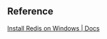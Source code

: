 


## Reference

[Install Redis on Windows | Docs](https://redis.io/docs/latest/operate/oss_and_stack/install/install-redis/install-redis-on-windows/)